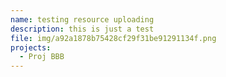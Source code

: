 ```yaml
---
name: testing resource uploading
description: this is just a test
file: img/a92a1878b75428cf29f31be91291134f.png
projects:
  - Proj BBB
---
```

